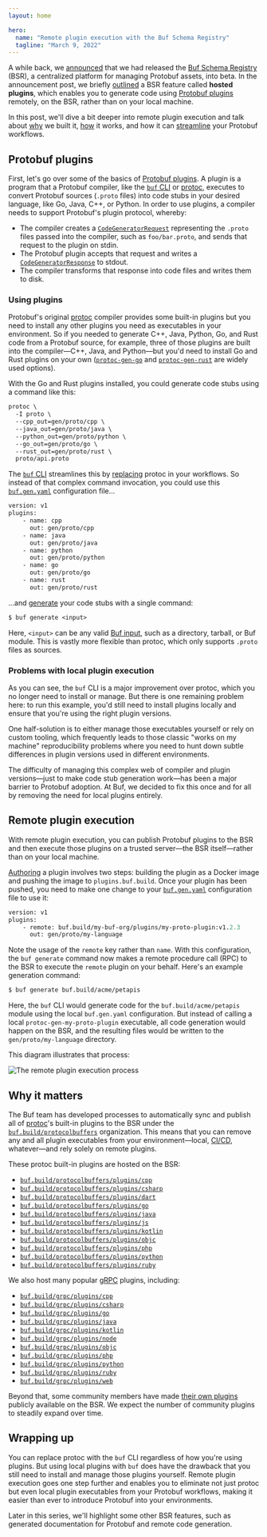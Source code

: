 ```yaml
---
layout: home

hero:
  name: "Remote plugin execution with the Buf Schema Registry"
  tagline: "March 9, 2022"
---
```


A while back, we [announced](/blog/announcing-bsr/index.md) that we had released the [Buf Schema Registry](/docs/bsr/index.md) (BSR), a centralized platform for managing Protobuf assets, into beta. In the announcement post, we briefly [outlined](/blog/announcing-bsr/index.md#hosted-plugins) a BSR feature called **hosted plugins**, which enables you to generate code using [Protobuf plugins](/docs/migration-guides/migrate-remote-generation-alpha/index.md) remotely, on the BSR, rather than on your local machine.

In this post, we'll dive a bit deeper into remote plugin execution and talk about [why](/blog/remote-plugin-execution/index.md#problems) we built it, [how](/blog/remote-plugin-execution/index.md#remote-plugin-execution) it works, and how it can [streamline](/blog/remote-plugin-execution/index.md#why-it-matters) your Protobuf workflows.

## Protobuf plugins

First, let's go over some of the basics of [Protobuf plugins](/docs/migration-guides/migrate-remote-generation-alpha/index.md). A plugin is a program that a Protobuf compiler, like the [`buf` CLI](https://github.com/bufbuild/buf) or [protoc](https://github.com/protocolbuffers/protobuf#protocol-compiler-installation), executes to convert Protobuf sources (`.proto` files) into code stubs in your desired language, like Go, Java, C++, or Python. In order to use plugins, a compiler needs to support Protobuf's plugin protocol, whereby:

- The compiler creates a [`CodeGeneratorRequest`](https://github.com/protocolbuffers/protobuf/blob/master/src/google/protobuf/compiler/plugin.proto#L68) representing the `.proto` files passed into the compiler, such as `foo/bar.proto`, and sends that request to the plugin on stdin.
- The Protobuf plugin accepts that request and writes a [`CodeGeneratorResponse`](https://github.com/protocolbuffers/protobuf/blob/master/src/google/protobuf/compiler/plugin.proto#L99) to stdout.
- The compiler transforms that response into code files and writes them to disk.

### Using plugins

Protobuf's original [protoc](https://github.com/protocolbuffers/protobuf#protocol-compiler-installation) compiler provides some built-in plugins but you need to install any other plugins you need as executables in your environment. So if you needed to generate C++, Java, Python, Go, and Rust code from a Protobuf source, for example, three of those plugins are built into the compiler—C++, Java, and Python—but you'd need to install Go and Rust plugins on your own ([`protoc-gen-go`](https://pkg.go.dev/github.com/golang/protobuf/protoc-gen-go) and [`protoc-gen-rust`](https://crates.io/crates/protobuf-codegen) are widely used options).

With the Go and Rust plugins installed, you could generate code stubs using a command like this:

```protobuf
protoc \
  -I proto \
  --cpp_out=gen/proto/cpp \
  --java_out=gen/proto/java \
  --python_out=gen/proto/python \
  --go_out=gen/proto/go \
  --rust_out=gen/proto/rust \
  proto/api.proto
```

The [`buf` CLI](https://github.com/bufbuild/buf) streamlines this by [replacing](/docs/migration-guides/migrate-from-protoc/index.md) protoc in your workflows. So instead of that complex command invocation, you could use this [`buf.gen.yaml`](/docs/configuration/v1/buf-gen-yaml/index.md) configuration file...

```protobuf
version: v1
plugins:
    - name: cpp
      out: gen/proto/cpp
    - name: java
      out: gen/proto/java
    - name: python
      out: gen/proto/python
    - name: go
      out: gen/proto/go
    - name: rust
      out: gen/proto/rust
```

...and [generate](/docs/generate/overview/index.md) your code stubs with a single command:

```protobuf
$ buf generate <input>
```

Here, `<input>` can be any valid [Buf input](/docs/reference/inputs/index.md), such as a directory, tarball, or Buf module. This is vastly more flexible than protoc, which only supports `.proto` files as sources.

### Problems with local plugin execution

As you can see, the `buf` CLI is a major improvement over protoc, which you no longer need to install or manage. But there is one remaining problem here: to run this example, you'd still need to install plugins locally and ensure that you're using the right plugin versions.

One half-solution is to either manage those executables yourself or rely on custom tooling, which frequently leads to those classic "works on my machine" reproducibility problems where you need to hunt down subtle differences in plugin versions used in different environments.

The difficulty of managing this complex web of compiler and plugin versions—just to make code stub generation work—has been a major barrier to Protobuf adoption. At Buf, we decided to fix this once and for all by removing the need for local plugins entirely.

## Remote plugin execution

With remote plugin execution, you can publish Protobuf plugins to the BSR and then execute those plugins on a trusted server—the BSR itself—rather than on your local machine.

[Authoring](/docs/migration-guides/migrate-remote-generation-alpha/index.md) a plugin involves two steps: building the plugin as a Docker image and pushing the image to `plugins.buf.build`. Once your plugin has been pushed, you need to make one change to your [`buf.gen.yaml`](/docs/configuration/v1/buf-gen-yaml/index.md) configuration file to use it:

```protobuf
version: v1
plugins:
    - remote: buf.build/my-buf-org/plugins/my-proto-plugin:v1.2.3
      out: gen/proto/my-language
```

Note the usage of the `remote` key rather than `name`. With this configuration, the `buf generate` command now makes a remote procedure call (RPC) to the BSR to execute the `remote` plugin on your behalf. Here's an example generation command:

```protobuf
$ buf generate buf.build/acme/petapis
```

Here, the `buf` CLI would generate code for the `buf.build/acme/petapis` module using the local `buf.gen.yaml` configuration. But instead of calling a local `protoc-gen-my-proto-plugin` executable, all code generation would happen on the BSR, and the resulting files would be written to the `gen/proto/my-language` directory.

This diagram illustrates that process:

![The remote plugin execution process](https://cdn.prod.website-files.com/6723e92f5d187330e4da8144/673fd23bda16bdd382ca7f57_remote-plugin-execution-J6RRLLQC.png)

## Why it matters

The Buf team has developed processes to automatically sync and publish all of [protoc](https://github.com/protocolbuffers/protobuf#protocol-compiler-installation)'s built-in plugins to the BSR under the [`buf.build/protocolbuffers`](https://buf.build/protocolbuffers/plugins) organization. This means that you can remove any and all plugin executables from your environment—local, [CI/CD](/docs/ci-cd/setup/index.md), whatever—and rely solely on remote plugins.

These protoc built-in plugins are hosted on the BSR:

- [`buf.build/protocolbuffers/plugins/cpp`](https://buf.build/protocolbuffers/plugins/cpp)
- [`buf.build/protocolbuffers/plugins/csharp`](https://buf.build/protocolbuffers/plugins/csharp)
- [`buf.build/protocolbuffers/plugins/dart`](https://buf.build/protocolbuffers/plugins/dart)
- [`buf.build/protocolbuffers/plugins/go`](https://buf.build/protocolbuffers/plugins/go)
- [`buf.build/protocolbuffers/plugins/java`](https://buf.build/protocolbuffers/plugins/java)
- [`buf.build/protocolbuffers/plugins/js`](https://buf.build/protocolbuffers/plugins/js)
- [`buf.build/protocolbuffers/plugins/kotlin`](https://buf.build/protocolbuffers/plugins/kotlin)
- [`buf.build/protocolbuffers/plugins/objc`](https://buf.build/protocolbuffers/plugins/objc)
- [`buf.build/protocolbuffers/plugins/php`](https://buf.build/protocolbuffers/plugins/php)
- [`buf.build/protocolbuffers/plugins/python`](https://buf.build/protocolbuffers/plugins/python)
- [`buf.build/protocolbuffers/plugins/ruby`](https://buf.build/protocolbuffers/plugins/ruby)

We also host many popular [gRPC](https://grpc.io/) plugins, including:

- [`buf.build/grpc/plugins/cpp`](https://buf.build/grpc/plugins/cpp)
- [`buf.build/grpc/plugins/csharp`](https://buf.build/grpc/plugins/csharp)
- [`buf.build/grpc/plugins/go`](https://buf.build/grpc/plugins/go)
- [`buf.build/grpc/plugins/java`](https://buf.build/grpc/plugins/java)
- [`buf.build/grpc/plugins/kotlin`](https://buf.build/grpc/plugins/kotlin)
- [`buf.build/grpc/plugins/node`](https://buf.build/grpc/plugins/node)
- [`buf.build/grpc/plugins/objc`](https://buf.build/grpc/plugins/objc)
- [`buf.build/grpc/plugins/php`](https://buf.build/grpc/plugins/php)
- [`buf.build/grpc/plugins/python`](https://buf.build/grpc/plugins/python)
- [`buf.build/grpc/plugins/ruby`](https://buf.build/grpc/plugins/ruby)
- [`buf.build/grpc/plugins/web`](https://buf.build/grpc/plugins/web)

Beyond that, some community members have made [their own plugins](https://buf.build/search?query=plugin) publicly available on the BSR. We expect the number of community plugins to steadily expand over time.

## Wrapping up

You can replace protoc with the `buf` CLI regardless of how you're using plugins. But using local plugins with `buf` does have the drawback that you still need to install and manage those plugins yourself. Remote plugin execution goes one step further and enables you to eliminate not just protoc but even local plugin executables from your Protobuf workflows, making it easier than ever to introduce Protobuf into your environments.

Later in this series, we'll highlight some other BSR features, such as generated documentation for Protobuf and remote code generation.

‍
